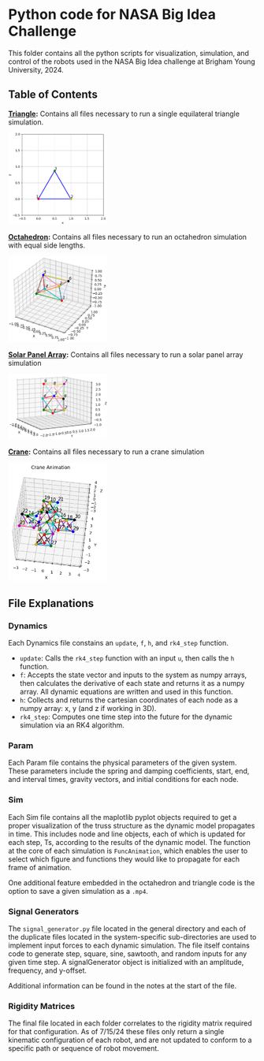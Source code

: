 # Python code for NASA Big Idea Challenge
This folder contains all the python scripts for visualization, simulation, and control of the robots used in the NASA Big Idea challenge at Brigham Young University, 2024.

## Table of Contents

**[Triangle](/Python_dynamics_code/Triangle/):** Contains all files necessary to run a single equilateral triangle simulation.

 <img src="media/Triangle_Sim_example.png" alt="Sample image of triangle simulation" width=200.0>

**[Octahedron](/Python_dynamics_code/Octahedron/):** Contains all files necessary to run an octahedron simulation with equal side lengths.

<img src="media/Octahedron_Sim_example.png" alt="Sample image of octahedron simulation" width = 200.0>

**[Solar Panel Array](/Python_dynamics_code/Solar_Array/):** Contains all files necessary to run a solar panel array simulation

<img src='media/Solar_Panel_Sim_example.png' alt="Sample image of solar panel simulation" width=200.0>

**[Crane](/Python_dynamics_code/Crane/):** Contains all files necessary to run a crane simulation

<img src='media/Crane_Sim_example.png' alt='Sample image of crane simulation' width=200.0>

## File Explanations

### Dynamics
Each Dynamics file constains an `update`, `f`, `h`, and `rk4_step` function.
- `update`: Calls the `rk4_step` function with an input `u`, then calls the `h` function.
- `f`: Accepts the state vector and inputs to the system as numpy arrays, then calculates the derivative of each state and returns it as a numpy array. All dynamic equations are written and used in this function.
- `h`: Collects and returns the cartesian coordinates of each node as a numpy array: x, y (and z if working in 3D).
- `rk4_step`: Computes one time step into the future for the dynamic simulation via an RK4 algorithm.

### Param
Each Param file contains the physical parameters of the given system. These parameters include the spring and damping coefficients, start, end, and interval times, gravity vectors, and initial conditions for each node.

### Sim
Each Sim file contains all the maplotlib pyplot objects required to get a proper visualization of the truss structure as the dynamic model propagates in time. This includes node and line objects, each of which is updated for each step, Ts, according to the results of the dynamic model. The function at the core of each simulation is `FuncAnimation`, which enables the user to select which figure and functions they would like to propagate for each frame of animation.

One additional feature embedded in the octahedron and triangle code is the option to save a given simulation as a `.mp4`.

### Signal Generators
The `signal_generator.py` file located in the general directory and each of the duplicate files located in the system-specific sub-directories are used to implement input forces to each dynamic simulation. The file itself contains code to generate step, square, sine, sawtooth, and random inputs for any given time step. A signalGenerator object is initialized with an amplitude, frequency, and y-offset.

Additional information can be found in the notes at the start of the file.

### Rigidity Matrices
The final file located in each folder correlates to the rigidity matrix required for that configuration. As of 7/15/24 these files only return a single kinematic configuration of each robot, and are not updated to conform to a specific path or sequence of robot movement.
 

